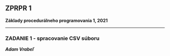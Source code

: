 ## ZPRPR 1
**Základy procedurálneho programovania 1, 2021**

-------


### ZADANIE 1 - spracovanie CSV súboru

***Adam Vrabeľ***
